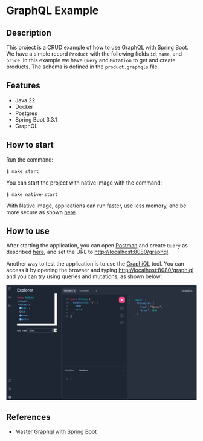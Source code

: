 # GraphQL Example

## Description

This project is a CRUD example of how to use GraphQL with Spring Boot. We have a simple record `Product` with the following fields `id`, `name`, and `price`.
In this example we have `Query` and `Mutation` to get and create products. The schema is defined in the `product.graphqls` file.

## Features

- Java 22
- Docker
- Postgres
- Spring Boot 3.3.1
- GraphQL

## How to start

Run the command:

```shell
$ make start
```

You can start the project with native image with the command:

```shell
$ make native-start
```

With Native Image, applications can run faster, use less memory, and be more secure as
shown [here](https://github.com/valdemarjuniorr/spring-boot-graalvm-performance-comparation).

## How to use

After starting the application, you can open [Postman](https://www.postman.com/) and create `Query` as
described [here](https://learning.postman.com/docs/sending-requests/graphql/graphql-client-first-request/),
and set the URL to [http://localhost:8080/graphql](http://localhost:8080/graphql).

Another way to test the application is to use the [GraphiQL](https://www.electronjs.org/apps/graphiql) tool. You can access it by opening the browser
and typing [http://localhost:8080/graphiql](http://localhost:8080/graphiql) and you can try using queries and mutations, as shown below:

![graphiql-screen.png](assets/graphiql-screen.png)

## References
- [Master Graphql with Spring Boot](https://www.youtube.com/watch?v=eD-1KTK7fGc)
